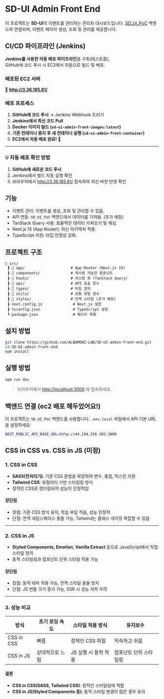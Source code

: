 # SD-UI Admin Front End

이 프로젝트는 **SD-UI**의 이벤트를 관리하는 관리자 대시보드입니다. [SD_UI_PoC](https://github.com/ALBAMONZ-LAB/SD_UI_PoC) 백엔드와 연결되며, 이벤트 페이지 생성, 조회 및 관리를 제공합니다.

## CI/CD 파이프라인 (Jenkins)

**Jenkins를 사용한 자동 배포 파이프라인**을 구축(테스트중),  
GitHub에 코드 푸시 시 EC2에서 자동으로 빌드 및 배포.

### 배포된 EC2 서버

🔗 **http://3.36.185.81/**

### 배포 프로세스

1. **GitHub에 코드 푸시** → Jenkins Webhook 트리거
2. **Jenkins에서 최신 코드 Pull**
3. **Docker 이미지 빌드 (`sd-ui-admin-front-images:latest`)**
4. **기존 컨테이너 중지 후 새 컨테이너 실행 (`sd-ui-admin-front-container`)**
5. **EC2에서 자동 배포 완료!** 🎉

---

### 💡 **자동 배포 확인 방법**

1. **GitHub에 새로운 코드 푸시**
2. Jenkins에서 빌드 자동 실행 확인
3. 브라우저에서 http://3.36.185.81/ 접속하여 최신 버전 반영 확인

## 기능

- 이벤트 관리: 이벤트를 생성, 조회 및 관리할 수 있음.
- API 연동: `SD_UI_PoC` 백엔드에서 데이터를 가져옴. (추가 예정)
- TanStack Query 사용: 효율적인 데이터 가져오기 및 캐싱.
- Next.js 15 (App Router): 최신 아키텍처 적용.
- TypeScript 지원: 타입 안정성 강화.

## 프로젝트 구조

```
📂 src/
 ┣ 📂 app/                     # App Router (Next.js 15)
 ┣ 📂 components/              # 재사용 가능한 컴포넌트
 ┣ 📂 hooks/                   # 커스텀 훅 (TanStack Query)
 ┣ 📂 api/                     # API 호출 함수
 ┣ 📂 types/                   # 타입 정의
 ┣ 📂 utils/                   # 공통 유틸 함수
 ┣ 📂 styles/                  # 전역 스타일 (추가 예정)
 ┣ next.config.js              # Next.js 설정
 ┣ tsconfig.json               # TypeScript 설정
 ┗ package.json                # 패키지 목록
```

## 설치 방법

```sh
git clone https://github.com/ALBAMONZ-LAB/SD-UI-admin-front-end.git
cd SD-UI-admin-front-end
npm install
```

## 실행 방법

```sh
npm run dev
```

> 브라우저에서 [http://localhost:3000](http://localhost:3000) 에 접속하세요.

## 백엔드 연결 (ec2 배포 해두었어요!)

이 프로젝트는 `SD_UI_PoC` 백엔드를 사용합니다. `.env.local` 파일에서 API 기본 URL을 설정하세요:

```sh
NEXT_PUBLIC_API_BASE_URL=http://44.194.216.102:3000
```

## CSS in CSS vs. CSS in JS (미정)

### 1. CSS in CSS

- **SASS(전처리기)**: 기존 CSS 문법을 확장하여 변수, 중첩, 믹스인 지원
- **Tailwind CSS**: 유틸리티 기반 스타일링 방식
- 정적인 CSS로 렌더링되어 성능이 안정적임

#### 장단점

- 장점: 기존 CSS 방식 유지, 학습 부담 적음, 성능 안정적
- 단점: 전역 네임스페이스 충돌 가능, Tailwind는 클래스 네이밍 복잡할 수 있음

---

### 2. CSS in JS

- **Styled Components, Emotion, Vanilla Extract** 등으로 JavaScript에서 직접 스타일 정의
- 동적 스타일링과 컴포넌트 단위 스타일 적용 가능

#### 장단점

- 장점: 동적 테마 적용 가능, 전역 스타일 충돌 방지
- 단점: JS 번들 크기 증가 가능, SSR 시 성능 저하 우려

---

### 3. 성능 비교

| 방식       | 초기 로딩 속도  | 스타일 적용 방식     | 유지보수               |
| ---------- | --------------- | -------------------- | ---------------------- |
| CSS in CSS | 빠름            | 정적인 CSS 파일      | 익숙하고 쉬움          |
| CSS in JS  | 상대적으로 느림 | JS 실행 시 동적 적용 | 컴포넌트 단위 스타일링 |

#### 결론

- **CSS in CSS(SASS, Tailwind CSS)**: 정적인 스타일링에 적합
- **CSS in JS(Styled Components 등)**: 동적 스타일 변경이 많은 경우 유리

